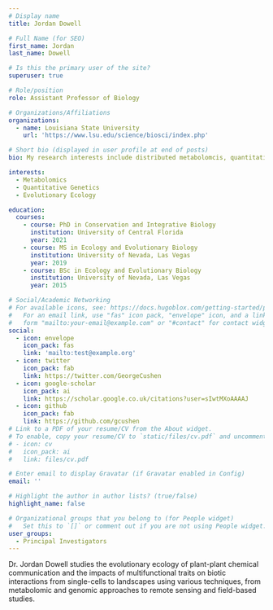 ```yaml
---
# Display name
title: Jordan Dowell

# Full Name (for SEO)
first_name: Jordan
last_name: Dowell

# Is this the primary user of the site?
superuser: true

# Role/position
role: Assistant Professor of Biology

# Organizations/Affiliations
organizations:
  - name: Louisiana State University
    url: 'https://www.lsu.edu/science/biosci/index.php'

# Short bio (displayed in user profile at end of posts)
bio: My research interests include distributed metabolomcis, quantitative genetics, and evolutionary ecology.

interests:
  - Metabolomics
  - Quantitative Genetics
  - Evolutionary Ecology

education:
  courses:
    - course: PhD in Conservation and Integrative Biology
      institution: University of Central Florida
      year: 2021
    - course: MS in Ecology and Evolutionary Biology
      institution: University of Nevada, Las Vegas
      year: 2019
    - course: BSc in Ecology and Evolutionary Biology
      institution: University of Nevada, Las Vegas
      year: 2015

# Social/Academic Networking
# For available icons, see: https://docs.hugoblox.com/getting-started/page-builder/#icons
#   For an email link, use "fas" icon pack, "envelope" icon, and a link in the
#   form "mailto:your-email@example.com" or "#contact" for contact widget.
social:
  - icon: envelope
    icon_pack: fas
    link: 'mailto:test@example.org'
  - icon: twitter
    icon_pack: fab
    link: https://twitter.com/GeorgeCushen
  - icon: google-scholar
    icon_pack: ai
    link: https://scholar.google.co.uk/citations?user=sIwtMXoAAAAJ
  - icon: github
    icon_pack: fab
    link: https://github.com/gcushen
# Link to a PDF of your resume/CV from the About widget.
# To enable, copy your resume/CV to `static/files/cv.pdf` and uncomment the lines below.
# - icon: cv
#   icon_pack: ai
#   link: files/cv.pdf

# Enter email to display Gravatar (if Gravatar enabled in Config)
email: ''

# Highlight the author in author lists? (true/false)
highlight_name: false

# Organizational groups that you belong to (for People widget)
#   Set this to `[]` or comment out if you are not using People widget.
user_groups:
  - Principal Investigators
---
```


Dr. Jordan Dowell studies the evolutionary ecology of plant-plant chemical communication and the impacts of multifunctional traits on biotic interactions from single-cells to landscapes using various techniques, from metabolomic and genomic approaches to remote sensing and field-based studies.
